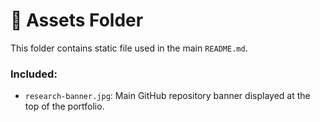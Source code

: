 # 📁 Assets Folder

This folder contains static file used in the main `README.md`.

### Included:
- `research-banner.jpg`: Main GitHub repository banner displayed at the top of the portfolio.



